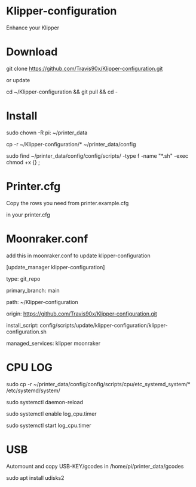 # Klipper-configuration

Enhance your Klipper

# Download

git clone https://github.com/Travis90x/Klipper-configuration.git

or update

cd ~/Klipper-configuration && git pull && cd -

# Install

sudo chown -R pi: ~/printer_data

cp -r ~/Klipper-configuration/* ~/printer_data/config

sudo find ~/printer_data/config/config/scripts/ -type f -name "*.sh" -exec chmod +x {} \;



# Printer.cfg

Copy the rows you need from printer.example.cfg

in your printer.cfg

# Moonraker.conf
add this in moonraker.conf to update klipper-configuration 

[update_manager klipper-configuration]

type: git_repo

primary_branch: main

path: ~/Klipper-configuration

origin: https://github.com/Travis90x/Klipper-configuration.git

install_script: config/scripts/update/klipper-configuration/klipper-configuration.sh

managed_services: klipper moonraker


# CPU LOG

sudo cp -r ~/printer_data/config/config/scripts/cpu/etc_systemd_system/* /etc/systemd/system/

sudo systemctl daemon-reload 

sudo systemctl enable log_cpu.timer

sudo systemctl start log_cpu.timer


#  USB

Automount and copy USB-KEY/gcodes in /home/pi/printer_data/gcodes

sudo apt install udisks2

